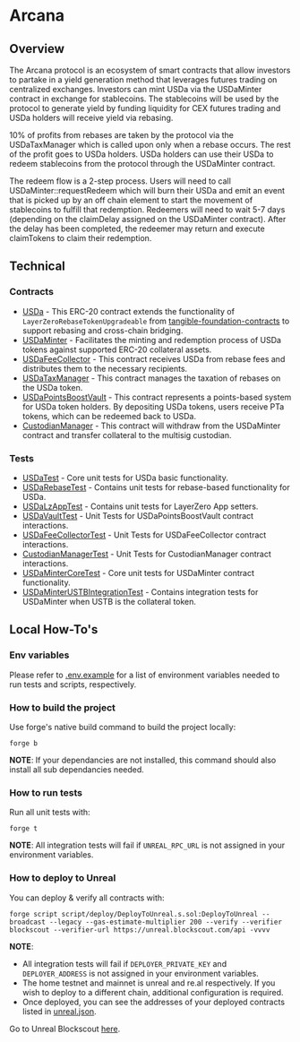 # Arcana

## Overview

The Arcana protocol is an ecosystem of smart contracts that allow investors to partake in a yield generation method that leverages futures trading on centralized exchanges. Investors can mint USDa via the USDaMinter contract in exchange for stablecoins. The stablecoins will be used by the protocol to generate yield by funding liquidity for CEX futures trading and USDa holders will receive yield via rebasing. 

10% of profits from rebases are taken by the protocol via the USDaTaxManager which is called upon only when a rebase occurs. The rest of the profit goes to USDa holders. USDa holders can use their USDa to redeem stablecoins from the protocol through the USDaMinter contract.

The redeem flow is a 2-step process. Users will need to call USDaMinter::requestRedeem which will burn their USDa and emit an event that is picked up by an off chain element to start the movement of stablecoins to fulfill that redemption. Redeemers will need to wait 5-7 days (depending on the claimDelay assigned on the USDaMinter contract). After the delay has been completed, the redeemer may return and execute claimTokens to claim their redemption.

## Technical

### Contracts

- [USDa](./src/USDa.sol) - This ERC-20 contract extends the functionality of `LayerZeroRebaseTokenUpgradeable` from [tangible-foundation-contracts](https://github.com/TangibleTNFT/tangible-foundation-contracts/tree/main) to support rebasing and cross-chain bridging.
- [USDaMinter](./src/USDaMinter.sol) - Facilitates the minting and redemption process of USDa tokens against supported ERC-20 collateral assets.
- [USDaFeeCollector](./src/USDaFeeCollector.sol) - This contract receives USDa from rebase fees and distributes them to the necessary recipients.
- [USDaTaxManager](./src/USDaTaxManager.sol) - This contract manages the taxation of rebases on the USDa token.
- [USDaPointsBoostVault](./src/USDaPointsBoostingVault.sol) - This contract represents a points-based system for USDa token holders. By depositing USDa tokens, users receive PTa tokens, which can be redeemed back to USDa.
- [CustodianManager](./src/CustodianManager.sol) - This contract will withdraw from the USDaMinter contract and transfer collateral to the multisig custodian.

### Tests

- [USDaTest](./test/tests/USDa.t.sol) - Core unit tests for USDa basic functionality.
- [USDaRebaseTest](./test/tests/USDa.Rebase.t.sol) - Contains unit tests for rebase-based functionality for USDa.
- [USDaLzAppTest](./test/tests/USDa.LzApp.t.sol) - Contains unit tests for LayerZero App setters.
- [USDaVaultTest](./test/tests/USDa.Vault.t.sol) - Unit Tests for USDaPointsBoostVault contract interactions.
- [USDaFeeCollectorTest](./test/tests/USDaFeeCollector.t.sol) - Unit Tests for USDaFeeCollector contract interactions.
- [CustodianManagerTest](./test/tests/CustodianManager.t.sol) - Unit Tests for CustodianManager contract interactions.
- [USDaMinterCoreTest](./test/tests/USDaMinter.t.sol) - Core unit tests for USDaMinter contract functionality.
- [USDaMinterUSTBIntegrationTest](./test/tests/USDaMinter.USTB.t.sol) - Contains integration tests for USDaMinter when USTB is the collateral token.

## Local How-To's

### Env variables

Please refer to [.env.example](./.env.example) for a list of environment variables needed to run tests and scripts, respectively.

### How to build the project

Use forge's native build command to build the project locally:
```
forge b
```
**NOTE**: If your dependancies are not installed, this command should also install all sub dependancies needed.

### How to run tests

Run all unit tests with:
```
forge t
```
**NOTE**: All integration tests will fail if `UNREAL_RPC_URL` is not assigned in your environment variables.

### How to deploy to Unreal

You can deploy & verify all contracts with:
```
forge script script/deploy/DeployToUnreal.s.sol:DeployToUnreal --broadcast --legacy --gas-estimate-multiplier 200 --verify --verifier blockscout --verifier-url https://unreal.blockscout.com/api -vvvv
```
**NOTE**:
- All integration tests will fail if `DEPLOYER_PRIVATE_KEY` and `DEPLOYER_ADDRESS` is not assigned in your environment variables.
- The home testnet and mainnet is unreal and re.al respectively. If you wish to deploy to a different chain, additional configuration is required.
- Once deployed, you can see the addresses of your deployed contracts listed in [unreal.json](./deployments/unreal.json).

Go to Unreal Blockscout [here](https://unreal.blockscout.com/).